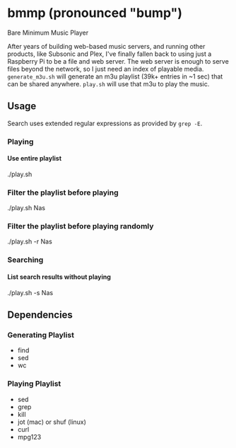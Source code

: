 # bmmp (pronounced "bump")
Bare Minimum Music Player

After years of building web-based music servers, and running other products, like Subsonic and Plex, I've finally fallen back to using just a Raspberry Pi to be a file and web server.  The web server is enough to serve files beyond the network, so I just need an index of playable media.  `generate_m3u.sh` will generate an m3u playlist (39k+ entries in ~1 sec) that can be shared anywhere.  `play.sh` will use that m3u to play the music.

## Usage

Search uses extended regular expressions as provided by `grep -E`.

### Playing

#### Use entire playlist
./play.sh

### Filter the playlist before playing
./play.sh Nas

### Filter the playlist before playing randomly
./play.sh -r Nas

### Searching 

#### List search results without playing
./play.sh -s Nas

## Dependencies

### Generating Playlist

* find
* sed
* wc

### Playing Playlist

* sed
* grep
* kill
* jot (mac) or shuf (linux)
* curl
* mpg123

